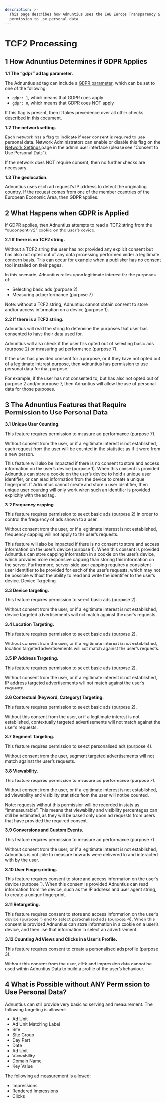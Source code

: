 ```yaml
---
description: >-
  This page describes how Adnuntius uses the IAB Europe Transparency & Consent Framework version 2.0 (TCF2) to obtain
  permission to use personal data
---
```


# TCF2 Processing

## **1 How Adnuntius Determines if GDPR Applies**

**1.1 The “gdpr” ad tag parameter.**

The Adnuntius ad tag can include a [GDPR parameter](../../adnuntius-advertising/requesting-ads/intro/adn-request.md#gdpr), which can be set to one of the following:

* `gdpr: 1`, which means that GDPR does apply
* `gdpr: 0`, which means that GDPR does NOT apply

If this flag is present, then it takes precedence over all other checks described in this document.

**1.2 The network setting.**

Each network has a flag to indicate if user consent is required to use personal data. Network Administrators can enable or disable this flag on the [Network Settings](https://admin.adnuntius.com/admin/network) page in the admin user interface (please see “Consent to Use Personal Data”).

If the network does NOT require consent, then no further checks are necessary.

**1.3 The geolocation.**

Adnuntius uses each ad request’s IP address to detect the originating country. If the request comes from one of the member countries of the European Economic Area, then GDPR applies.

## 2 What Happens when GDPR is Applied

If GDPR applies, then Adnuntius attempts to read a TCF2 string from the “euconsent-v2” cookie on the user’s device.

**2.1 If there is no TCF2 string.**

Without a TCF2 string the user has not provided any explicit consent but has also not opted out of any data processing performed under a legitimate concern basis. This can occur for example when a publisher has no consent tool installed on their pages.

In this scenario, Adnuntius relies upon legitimate interest for the purposes of:

* Selecting basic ads (purpose 2)
* Measuring ad performance (purpose 7)

Note: without a TCF2 string, Adnuntius cannot obtain consent to store and/or access information on a device (purpose 1).

**2.2 If there is a TCF2 string.**

Adnuntius will read the string to determine the purposes that user has consented to have their data used for.

Adnuntius will also check if the user has opted out of selecting basic ads (purpose 2) or measuring ad performance (purpose 7).

If the user has provided consent for a purpose, or if they have not opted out of a legitimate interest purpose, then Adnuntius has permission to use personal data for that purpose.

For example, if the user has not consented to, but has also not opted out of purpose 2 and/or purpose 7, then Adnuntius will allow the use of personal data for those purposes.

## 3 The Adnuntius Features that Require Permission to Use Personal Data

**3.1 Unique User Counting.**

This feature requires permission to measure ad performance (purpose 7).

Without consent from the user, or if a legitimate interest is not established, each request from the user will be counted in the statistics as if it were from a new person.

This feature will also be impacted if there is no consent to store and access information on the user’s device (purpose 1). When this consent is provided Adnuntius can store a cookie on the user’s device to hold a unique user identifier, or can read information from the device to create a unique fingerprint. If Adnuntius cannot create and store a user identifier, then unique user counting will only work when such an identifier is provided explicitly with the ad tag.

**3.2 Frequency capping.**

This feature requires permission to select basic ads (purpose 2) in order to control the frequency of ads shown to a user.

Without consent from the user, or if a legitimate interest is not established, frequency capping will not apply to the user’s requests.

This feature will also be impacted if there is no consent to store and access information on the user’s device (purpose 1). When this consent is provided Adnuntius can store capping information in a cookie on the user’s device, which provides more responsive capping than storing this information on the server. Furthermore, server-side user capping requires a consistent user identifier to be provided for each of the user’s requests, which may not be possible without the ability to read and write the identifier to the user’s device. Device Targeting

**3.3 Device targeting.**

This feature requires permission to select basic ads (purpose 2).

Without consent from the user, or if a legitimate interest is not established, device targeted advertisements will not match against the user’s requests.

**3.4 Location Targeting.**

This feature requires permission to select basic ads (purpose 2).

Without consent from the user, or if a legitimate interest is not established, location targeted advertisements will not match against the user’s requests.

**3.5 IP Address Targeting.**

This feature requires permission to select basic ads (purpose 2).

Without consent from the user, or if a legitimate interest is not established, IP address targeted advertisements will not match against the user’s requests.

**3.6 Contextual (Keyword, Category) Targeting.**

This feature requires permission to select basic ads (purpose 2).

Without this consent from the user, or if a legitimate interest is not established, contextually targeted advertisements will not match against the user’s requests.

**3.7 Segment Targeting.**

This feature requires permission to select personalised ads (purpose 4).

Without consent from the user, segment targeted advertisements will not match against the user’s requests.

**3.8 Viewability.**

This feature requires permission to measure ad performance (purpose 7).

Without consent from the user, or if a legitimate interest is not established, ad viewability and visibility statistics from the user will not be counted.

Note: requests without this permission will be recorded in stats as “immeasurable”. This means that viewability and visibility percentages can still be estimated, as they will be based only upon ad requests from users that have provided the required consent.

**3.9 Conversions and Custom Events.**

This feature requires permission to measure ad performance (purpose 7).

Without consent from the user, or if a legitimate interest is not established, Adnuntius is not able to measure how ads were delivered to and interacted with by the user.

**3.10 User Fingerprinting.**

This feature requires consent to store and access information on the user’s device (purpose 1). When this consent is provided Adnuntius can read information from the device, such as the IP address and user agent string, to create a unique fingerprint.

**3.11 Retargeting.**

This feature requires consent to store and access information on the user’s device (purpose 1) and to select personalised ads (purpose 4). When this consent is provided Adnuntius can store information in a cookie on a user’s device, and then use that information to select an advertisement.

**3.12 Counting Ad Views and Clicks in a User’s Profile.**

This feature requires consent to create a personalised ads profile (purpose 3).

Without this consent from the user, click and impression data cannot be used within Adnuntius Data to build a profile of the user’s behaviour.

## 4 What is Possible without ANY Permission to Use Personal Data?

Adnuntius can still provide very basic ad serving and measurement. The following targeting is allowed:

* Ad Unit
* Ad Unit Matching Label
* Site
* Site Group
* Day Part
* Date
* Ad Unit
* Viewability
* Domain Name
* Key Value

The following ad measurement is allowed:

* Impressions
* Rendered Impressions
* Clicks
